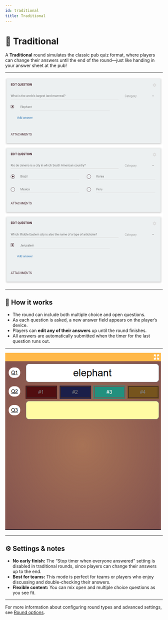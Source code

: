 ```yaml
---
id: traditional
title: Traditional
---
```


# 📝 Traditional

A **Traditional** round simulates the classic pub quiz format, where players can change their answers until the end of the round—just like handing in your answer sheet at the pub!

---

![Screenshot of traditional round in quiz editor](../../assets/images/round-modes/traditional-editor.png)

---

## 📝 How it works

- The round can include both multiple choice and open questions.
- As each question is asked, a new answer field appears on the player’s device.
- Players can **edit any of their answers** up until the round finishes.
- All answers are automatically submitted when the timer for the last question runs out.

---

![Screenshot of traditional round in player screen](../../assets/images/round-modes/traditional-answer-screen.png)

---

## ⚙️ Settings & notes

- **No early finish:** The “Stop timer when everyone answered” setting is disabled in traditional rounds, since players can change their answers up to the end.
- **Best for teams:** This mode is perfect for teams or players who enjoy discussing and double-checking their answers.
- **Flexible content:** You can mix open and multiple choice questions as you see fit.

---

For more information about configuring round types and advanced settings, see [Round options](../editor/008-round-options.md).
